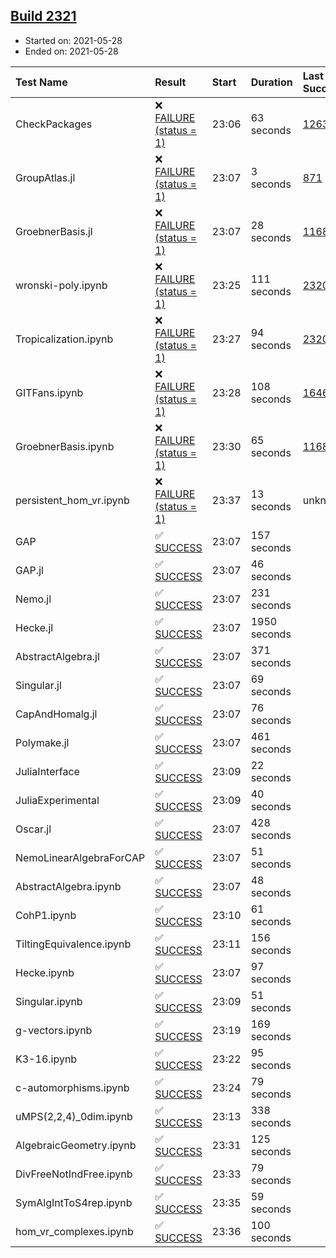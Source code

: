 ## [Build 2321](https://oscarci.mathematik.uni-kl.de/job/oscar-stable/2321/)

* Started on: 2021-05-28
* Ended on: 2021-05-28

| Test Name    | Result | Start | Duration | Last Success | First Failure |
|:-------------|:-------|:------|:---------|:-------------|:--------------|
| CheckPackages | ❌ [FAILURE (status = 1)](https://oscarci.mathematik.uni-kl.de/job/oscar-stable/2321/artifact/logs/build-2321/CheckPackages.log) | 23:06 | 63 seconds | [1263](https://oscarci.mathematik.uni-kl.de/job/oscar-stable/1263/) | [1264](https://oscarci.mathematik.uni-kl.de/job/oscar-stable/1264/) |
| GroupAtlas.jl | ❌ [FAILURE (status = 1)](https://oscarci.mathematik.uni-kl.de/job/oscar-stable/2321/artifact/logs/build-2321/GroupAtlas.jl.log) | 23:07 | 3 seconds | [871](https://oscarci.mathematik.uni-kl.de/job/oscar-stable/871/) | [872](https://oscarci.mathematik.uni-kl.de/job/oscar-stable/872/) |
| GroebnerBasis.jl | ❌ [FAILURE (status = 1)](https://oscarci.mathematik.uni-kl.de/job/oscar-stable/2321/artifact/logs/build-2321/GroebnerBasis.jl.log) | 23:07 | 28 seconds | [1168](https://oscarci.mathematik.uni-kl.de/job/oscar-stable/1168/) | [1169](https://oscarci.mathematik.uni-kl.de/job/oscar-stable/1169/) |
| wronski-poly.ipynb | ❌ [FAILURE (status = 1)](https://oscarci.mathematik.uni-kl.de/job/oscar-stable/2321/artifact/logs/build-2321/wronski-poly.ipynb.log) | 23:25 | 111 seconds | [2320](https://oscarci.mathematik.uni-kl.de/job/oscar-stable/2320/) | [2321](https://oscarci.mathematik.uni-kl.de/job/oscar-stable/2321/) |
| Tropicalization.ipynb | ❌ [FAILURE (status = 1)](https://oscarci.mathematik.uni-kl.de/job/oscar-stable/2321/artifact/logs/build-2321/Tropicalization.ipynb.log) | 23:27 | 94 seconds | [2320](https://oscarci.mathematik.uni-kl.de/job/oscar-stable/2320/) | [2321](https://oscarci.mathematik.uni-kl.de/job/oscar-stable/2321/) |
| GITFans.ipynb | ❌ [FAILURE (status = 1)](https://oscarci.mathematik.uni-kl.de/job/oscar-stable/2321/artifact/logs/build-2321/GITFans.ipynb.log) | 23:28 | 108 seconds | [1646](https://oscarci.mathematik.uni-kl.de/job/oscar-stable/1646/) | [1647](https://oscarci.mathematik.uni-kl.de/job/oscar-stable/1647/) |
| GroebnerBasis.ipynb | ❌ [FAILURE (status = 1)](https://oscarci.mathematik.uni-kl.de/job/oscar-stable/2321/artifact/logs/build-2321/GroebnerBasis.ipynb.log) | 23:30 | 65 seconds | [1168](https://oscarci.mathematik.uni-kl.de/job/oscar-stable/1168/) | [1169](https://oscarci.mathematik.uni-kl.de/job/oscar-stable/1169/) |
| persistent_hom_vr.ipynb | ❌ [FAILURE (status = 1)](https://oscarci.mathematik.uni-kl.de/job/oscar-stable/2321/artifact/logs/build-2321/persistent_hom_vr.ipynb.log) | 23:37 | 13 seconds | unknown | unknown |
| GAP | ✅ [SUCCESS](https://oscarci.mathematik.uni-kl.de/job/oscar-stable/2321/artifact/logs/build-2321/GAP.log) | 23:07 | 157 seconds |  |  |
| GAP.jl | ✅ [SUCCESS](https://oscarci.mathematik.uni-kl.de/job/oscar-stable/2321/artifact/logs/build-2321/GAP.jl.log) | 23:07 | 46 seconds |  |  |
| Nemo.jl | ✅ [SUCCESS](https://oscarci.mathematik.uni-kl.de/job/oscar-stable/2321/artifact/logs/build-2321/Nemo.jl.log) | 23:07 | 231 seconds |  |  |
| Hecke.jl | ✅ [SUCCESS](https://oscarci.mathematik.uni-kl.de/job/oscar-stable/2321/artifact/logs/build-2321/Hecke.jl.log) | 23:07 | 1950 seconds |  |  |
| AbstractAlgebra.jl | ✅ [SUCCESS](https://oscarci.mathematik.uni-kl.de/job/oscar-stable/2321/artifact/logs/build-2321/AbstractAlgebra.jl.log) | 23:07 | 371 seconds |  |  |
| Singular.jl | ✅ [SUCCESS](https://oscarci.mathematik.uni-kl.de/job/oscar-stable/2321/artifact/logs/build-2321/Singular.jl.log) | 23:07 | 69 seconds |  |  |
| CapAndHomalg.jl | ✅ [SUCCESS](https://oscarci.mathematik.uni-kl.de/job/oscar-stable/2321/artifact/logs/build-2321/CapAndHomalg.jl.log) | 23:07 | 76 seconds |  |  |
| Polymake.jl | ✅ [SUCCESS](https://oscarci.mathematik.uni-kl.de/job/oscar-stable/2321/artifact/logs/build-2321/Polymake.jl.log) | 23:07 | 461 seconds |  |  |
| JuliaInterface | ✅ [SUCCESS](https://oscarci.mathematik.uni-kl.de/job/oscar-stable/2321/artifact/logs/build-2321/JuliaInterface.log) | 23:09 | 22 seconds |  |  |
| JuliaExperimental | ✅ [SUCCESS](https://oscarci.mathematik.uni-kl.de/job/oscar-stable/2321/artifact/logs/build-2321/JuliaExperimental.log) | 23:09 | 40 seconds |  |  |
| Oscar.jl | ✅ [SUCCESS](https://oscarci.mathematik.uni-kl.de/job/oscar-stable/2321/artifact/logs/build-2321/Oscar.jl.log) | 23:07 | 428 seconds |  |  |
| NemoLinearAlgebraForCAP | ✅ [SUCCESS](https://oscarci.mathematik.uni-kl.de/job/oscar-stable/2321/artifact/logs/build-2321/NemoLinearAlgebraForCAP.log) | 23:07 | 51 seconds |  |  |
| AbstractAlgebra.ipynb | ✅ [SUCCESS](https://oscarci.mathematik.uni-kl.de/job/oscar-stable/2321/artifact/logs/build-2321/AbstractAlgebra.ipynb.log) | 23:07 | 48 seconds |  |  |
| CohP1.ipynb | ✅ [SUCCESS](https://oscarci.mathematik.uni-kl.de/job/oscar-stable/2321/artifact/logs/build-2321/CohP1.ipynb.log) | 23:10 | 61 seconds |  |  |
| TiltingEquivalence.ipynb | ✅ [SUCCESS](https://oscarci.mathematik.uni-kl.de/job/oscar-stable/2321/artifact/logs/build-2321/TiltingEquivalence.ipynb.log) | 23:11 | 156 seconds |  |  |
| Hecke.ipynb | ✅ [SUCCESS](https://oscarci.mathematik.uni-kl.de/job/oscar-stable/2321/artifact/logs/build-2321/Hecke.ipynb.log) | 23:07 | 97 seconds |  |  |
| Singular.ipynb | ✅ [SUCCESS](https://oscarci.mathematik.uni-kl.de/job/oscar-stable/2321/artifact/logs/build-2321/Singular.ipynb.log) | 23:09 | 51 seconds |  |  |
| g-vectors.ipynb | ✅ [SUCCESS](https://oscarci.mathematik.uni-kl.de/job/oscar-stable/2321/artifact/logs/build-2321/g-vectors.ipynb.log) | 23:19 | 169 seconds |  |  |
| K3-16.ipynb | ✅ [SUCCESS](https://oscarci.mathematik.uni-kl.de/job/oscar-stable/2321/artifact/logs/build-2321/K3-16.ipynb.log) | 23:22 | 95 seconds |  |  |
| c-automorphisms.ipynb | ✅ [SUCCESS](https://oscarci.mathematik.uni-kl.de/job/oscar-stable/2321/artifact/logs/build-2321/c-automorphisms.ipynb.log) | 23:24 | 79 seconds |  |  |
| uMPS(2,2,4)_0dim.ipynb | ✅ [SUCCESS](https://oscarci.mathematik.uni-kl.de/job/oscar-stable/2321/artifact/logs/build-2321/uMPS-2-2-4-_0dim.ipynb.log) | 23:13 | 338 seconds |  |  |
| AlgebraicGeometry.ipynb | ✅ [SUCCESS](https://oscarci.mathematik.uni-kl.de/job/oscar-stable/2321/artifact/logs/build-2321/AlgebraicGeometry.ipynb.log) | 23:31 | 125 seconds |  |  |
| DivFreeNotIndFree.ipynb | ✅ [SUCCESS](https://oscarci.mathematik.uni-kl.de/job/oscar-stable/2321/artifact/logs/build-2321/DivFreeNotIndFree.ipynb.log) | 23:33 | 79 seconds |  |  |
| SymAlgIntToS4rep.ipynb | ✅ [SUCCESS](https://oscarci.mathematik.uni-kl.de/job/oscar-stable/2321/artifact/logs/build-2321/SymAlgIntToS4rep.ipynb.log) | 23:35 | 59 seconds |  |  |
| hom_vr_complexes.ipynb | ✅ [SUCCESS](https://oscarci.mathematik.uni-kl.de/job/oscar-stable/2321/artifact/logs/build-2321/hom_vr_complexes.ipynb.log) | 23:36 | 100 seconds |  |  |
